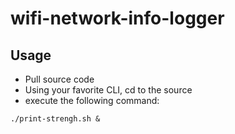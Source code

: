 # wifi-network-info-logger

## Usage

* Pull source code
* Using your favorite CLI, cd to the source
* execute the following command:

```shell
./print-strengh.sh &
```
